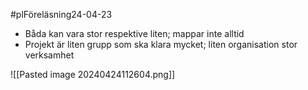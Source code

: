 #plFöreläsning24-04-23 

- Båda kan vara stor respektive liten; mappar inte alltid   
- Projekt är liten grupp som ska klara mycket; liten organisation stor verksamhet

![[Pasted image 20240424112604.png]]